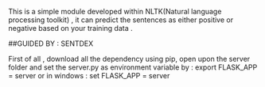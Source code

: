 

This is a simple module developed within NLTK(Natural language processing toolkit) , it can predict the sentences as either positive or negative based on your training data . 

##GUIDED BY  : SENTDEX 

First of all , download all the dependency using pip, open upon the server folder and set the server.py as environment variable by : 
export FLASK_APP = server
or in windows :
set FLASK_APP = server

